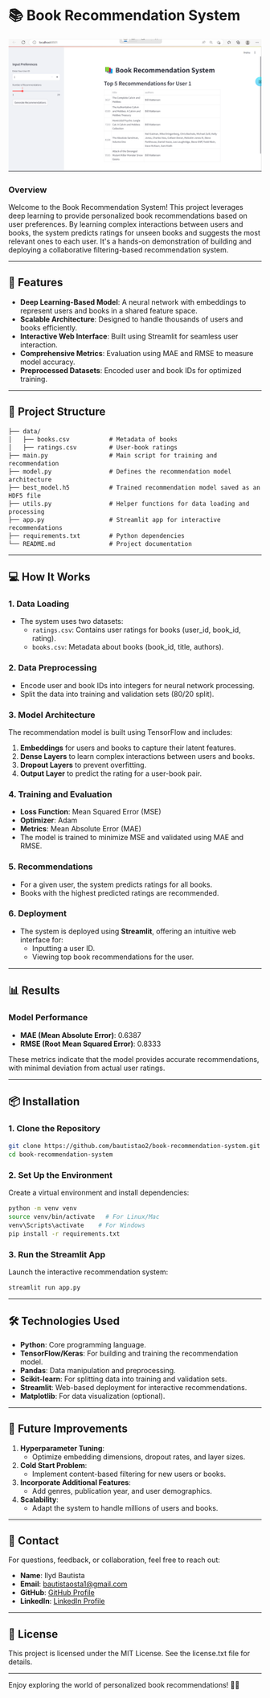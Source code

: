 # 📚 Book Recommendation System

![web application](img/screen_app.png)


### **Overview**
Welcome to the Book Recommendation System! This project leverages deep learning to provide personalized book recommendations based on user preferences. By learning complex interactions between users and books, the system predicts ratings for unseen books and suggests the most relevant ones to each user. It's a hands-on demonstration of building and deploying a collaborative filtering-based recommendation system.

---

## **🚀 Features**
- **Deep Learning-Based Model**: A neural network with embeddings to represent users and books in a shared feature space.
- **Scalable Architecture**: Designed to handle thousands of users and books efficiently.
- **Interactive Web Interface**: Built using Streamlit for seamless user interaction.
- **Comprehensive Metrics**: Evaluation using MAE and RMSE to measure model accuracy.
- **Preprocessed Datasets**: Encoded user and book IDs for optimized training.

---

## **📂 Project Structure**
```
├── data/
│   ├── books.csv           # Metadata of books
│   ├── ratings.csv         # User-book ratings
├── main.py                 # Main script for training and recommendation
├── model.py                # Defines the recommendation model architecture
├── best_model.h5           # Trained recommendation model saved as an HDF5 file
├── utils.py                # Helper functions for data loading and processing
├── app.py                  # Streamlit app for interactive recommendations
├── requirements.txt        # Python dependencies
└── README.md               # Project documentation
```

---

## **💻 How It Works**

### **1. Data Loading**
- The system uses two datasets:
  - `ratings.csv`: Contains user ratings for books (user_id, book_id, rating).
  - `books.csv`: Metadata about books (book_id, title, authors).

### **2. Data Preprocessing**
- Encode user and book IDs into integers for neural network processing.
- Split the data into training and validation sets (80/20 split).

### **3. Model Architecture**
The recommendation model is built using TensorFlow and includes:
1. **Embeddings** for users and books to capture their latent features.
2. **Dense Layers** to learn complex interactions between users and books.
3. **Dropout Layers** to prevent overfitting.
4. **Output Layer** to predict the rating for a user-book pair.

### **4. Training and Evaluation**
- **Loss Function**: Mean Squared Error (MSE)
- **Optimizer**: Adam
- **Metrics**: Mean Absolute Error (MAE)
- The model is trained to minimize MSE and validated using MAE and RMSE.

### **5. Recommendations**
- For a given user, the system predicts ratings for all books.
- Books with the highest predicted ratings are recommended.

### **6. Deployment**
- The system is deployed using **Streamlit**, offering an intuitive web interface for:
  - Inputting a user ID.
  - Viewing top book recommendations for the user.

---

## **📊 Results**
### **Model Performance**
- **MAE (Mean Absolute Error)**: 0.6387
- **RMSE (Root Mean Squared Error)**: 0.8333

These metrics indicate that the model provides accurate recommendations, with minimal deviation from actual user ratings.

---

## **📦 Installation**

### **1. Clone the Repository**
```bash
git clone https://github.com/bautistao2/book-recommendation-system.git
cd book-recommendation-system
```

### **2. Set Up the Environment**
Create a virtual environment and install dependencies:
```bash
python -m venv venv
source venv/bin/activate   # For Linux/Mac
venv\Scripts\activate    # For Windows
pip install -r requirements.txt
```

### **3. Run the Streamlit App**
Launch the interactive recommendation system:
```bash
streamlit run app.py
```

---

## **🛠️ Technologies Used**
- **Python**: Core programming language.
- **TensorFlow/Keras**: For building and training the recommendation model.
- **Pandas**: Data manipulation and preprocessing.
- **Scikit-learn**: For splitting data into training and validation sets.
- **Streamlit**: Web-based deployment for interactive recommendations.
- **Matplotlib**: For data visualization (optional).

---

## **🌟 Future Improvements**
1. **Hyperparameter Tuning**:
   - Optimize embedding dimensions, dropout rates, and layer sizes.
2. **Cold Start Problem**:
   - Implement content-based filtering for new users or books.
3. **Incorporate Additional Features**:
   - Add genres, publication year, and user demographics.
4. **Scalability**:
   - Adapt the system to handle millions of users and books.

---

## **📧 Contact**
For questions, feedback, or collaboration, feel free to reach out:
- **Name**:  Ilyd Bautista
- **Email**: bautistaosta1@gmail.com
- **GitHub**: [ GitHub Profile](https://github.com/Bautistao2)
- **LinkedIn**: [LinkedIn Profile](https://linkedin.com/in/bautita1)

---

## **📜 License**
This project is licensed under the MIT License. See the license.txt file for details.

---

Enjoy exploring the world of personalized book recommendations! 📖✨
